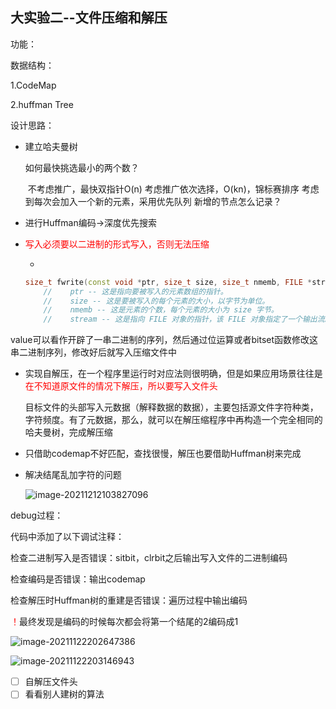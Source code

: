## 大实验二--文件压缩和解压

功能：

数据结构：

1.CodeMap

2.huffman Tree

设计思路：

- 建立哈夫曼树

  如何最快挑选最小的两个数？

  ​		不考虑推广，最快双指针O(n)
   	   考虑推广依次选择，O(kn)，锦标赛排序
   	   考虑到每次会加入一个新的元素，采用优先队列
  新增的节点怎么记录？

- 进行Huffman编码->深度优先搜索

- <font color='red'>写入必须要以二进制的形式写入，否则无法压缩</font>

  - 

  ```c++
  size_t fwrite(const void *ptr, size_t size, size_t nmemb, FILE *stream)
      //	ptr -- 这是指向要被写入的元素数组的指针。
      //	size -- 这是要被写入的每个元素的大小，以字节为单位。
      //	nmemb -- 这是元素的个数，每个元素的大小为 size 字节。
      //	stream -- 这是指向 FILE 对象的指针，该 FILE 对象指定了一个输出流。
  ```


value可以看作开辟了一串二进制的序列，然后通过位运算或者bitset函数修改这串二进制序列，修改好后就写入压缩文件中

- 实现自解压，在一个程序里运行时对应法则很明确，但是如果应用场景往往是<font color='red'>在不知道原文件的情况下解压，所以要写入文件头</font>

  目标文件的头部写入元数据（解释数据的数据），主要包括源文件字符种类，字符频度。有了元数据，那么，就可以在解压缩程序中再构造一个完全相同的哈夫曼树，完成解压缩

- 只借助codemap不好匹配，查找很慢，解压也要借助Huffman树来完成

- 解决结尾乱加字符的问题

  ![image-20211212103827096](D:\应用软件\Typora2\Typora\typora-user-images\image-20211212103827096.png)
  
  

debug过程：

代码中添加了以下调试注释：

检查二进制写入是否错误：sitbit，clrbit之后输出写入文件的二进制编码

检查编码是否错误：输出codemap

检查解压时Huffman树的重建是否错误：遍历过程中输出编码

<font color='red'>！</font>最终发现是编码的时候每次都会将第一个结尾的2编码成1

![image-20211122202647386](D:\应用软件\Typora2\Typora\typora-user-images\image-20211122202647386.png)

![image-20211122203146943](D:\应用软件\Typora2\Typora\typora-user-images\image-20211122203146943.png)

- [ ] 自解压文件头
- [ ] 看看别人建树的算法